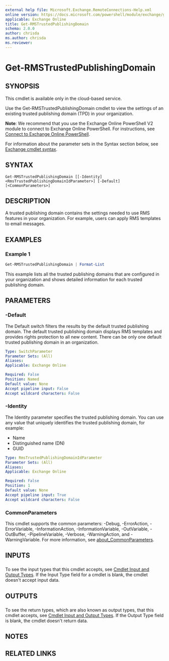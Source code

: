 ```yaml
---
external help file: Microsoft.Exchange.RemoteConnections-Help.xml
online version: https://docs.microsoft.com/powershell/module/exchange/get-rmstrustedpublishingdomain
applicable: Exchange Online
title: Get-RMSTrustedPublishingDomain
schema: 2.0.0
author: chrisda
ms.author: chrisda
ms.reviewer:
---
```


# Get-RMSTrustedPublishingDomain

## SYNOPSIS
This cmdlet is available only in the cloud-based service.

Use the Get-RMSTrustedPublishingDomain cmdlet to view the settings of an existing trusted publishing domain (TPD) in your organization.

**Note**: We recommend that you use the Exchange Online PowerShell V2 module to connect to Exchange Online PowerShell. For instructions, see [Connect to Exchange Online PowerShell](https://docs.microsoft.com/powershell/exchange/connect-to-exchange-online-powershell).

For information about the parameter sets in the Syntax section below, see [Exchange cmdlet syntax](https://docs.microsoft.com/powershell/exchange/exchange-cmdlet-syntax).

## SYNTAX

```
Get-RMSTrustedPublishingDomain [[-Identity] <RmsTrustedPublishingDomainIdParameter>] [-Default] [<CommonParameters>]
```

## DESCRIPTION
A trusted publishing domain contains the settings needed to use RMS features in your organization. For example, users can apply RMS templates to email messages.

## EXAMPLES

### Example 1
```powershell
Get-RMSTrustedPublishingDomain | Format-List
```

This example lists all the trusted publishing domains that are configured in your organization and shows detailed information for each trusted publishing domain.

## PARAMETERS

### -Default
The Default switch filters the results by the default trusted publishing domain. The default trusted publishing domain displays RMS templates and provides rights protection to all new content. There can be only one default trusted publishing domain in an organization.

```yaml
Type: SwitchParameter
Parameter Sets: (All)
Aliases:
Applicable: Exchange Online

Required: False
Position: Named
Default value: None
Accept pipeline input: False
Accept wildcard characters: False
```

### -Identity
The Identity parameter specifies the trusted publishing domain. You can use any value that uniquely identifies the trusted publishing domain, for example:

- Name
- Distinguished name (DN)
- GUID

```yaml
Type: RmsTrustedPublishingDomainIdParameter
Parameter Sets: (All)
Aliases:
Applicable: Exchange Online

Required: False
Position: 1
Default value: None
Accept pipeline input: True
Accept wildcard characters: False
```

### CommonParameters
This cmdlet supports the common parameters: -Debug, -ErrorAction, -ErrorVariable, -InformationAction, -InformationVariable, -OutVariable, -OutBuffer, -PipelineVariable, -Verbose, -WarningAction, and -WarningVariable. For more information, see [about_CommonParameters](https://go.microsoft.com/fwlink/p/?LinkID=113216).

## INPUTS

###  
To see the input types that this cmdlet accepts, see [Cmdlet Input and Output Types](https://go.microsoft.com/fwlink/p/?linkId=616387). If the Input Type field for a cmdlet is blank, the cmdlet doesn't accept input data.

## OUTPUTS

###  
To see the return types, which are also known as output types, that this cmdlet accepts, see [Cmdlet Input and Output Types](https://go.microsoft.com/fwlink/p/?linkId=616387). If the Output Type field is blank, the cmdlet doesn't return data.

## NOTES

## RELATED LINKS
